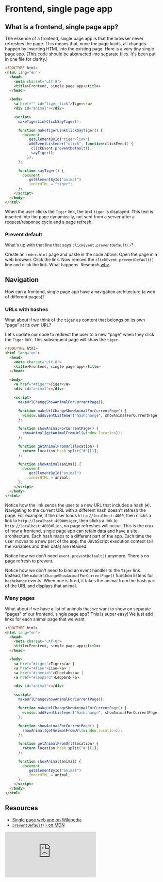 # Frontend, single page app

## What is a frontend, single page app?

The essence of a frontend, single page app is that the browser never refreshes the page.  This means that, once the page loads, all changes happen by inserting HTML into the existing page.  Here is a very tiny single page app.  (This code should be abstracted into separate files.  It's been put in one file for clarity.)

```html
<!DOCTYPE html>
<html lang="en">
  <head>
    <meta charset="utf-8">
    <title>Frontend, single page app</title>
  </head>

  <body>
    <a href="" id="tiger-link">Tiger</a>
    <div id="animal"></div>

    <script>
      makeTigerLinkClickSayTiger();

      function makeTigerLinkClickSayTiger() {
        document
          .getElementById("tiger-link")
          .addEventListener("click", function(clickEvent) {
            clickEvent.preventDefault();
            sayTiger();
          });
      };

      function sayTiger() {
        document
          .getElementById("animal")
          .innerHTML = "tiger";
      };
    </script>
  </body>
</html>
```

When the user clicks the `Tiger` link, the text `tiger` is displayed.  This text is inserted into the page dynamically, not sent from a server after a request/response cycle and a page refresh.

### Prevent default

What's up with that line that says `clickEvent.preventDefault()`?

Create an `index.html` page and paste in the code above.  Open the page in a web browser.  Click the link. Now remove the `clickEvent.preventDefault()` line and click the link.  What happens.  Research [why](https://developer.mozilla.org/en/docs/Web/API/Event/preventDefault).

## Navigation

How can a frontend, single page app have a navigation architecture (a web of different pages)?

### URLs with hashes

What about if we think of the `tiger` as content that belongs on its own "page" at its own URL?

Let's update our code to redirect the user to a new "page" when they click the `Tiger` link.  This subsequent page will show the `tiger`.

```html
<!DOCTYPE html>
<html lang="en">
  <head>
    <meta charset="utf-8">
    <title>Frontend, single page app</title>
  </head>

  <body>
    <a href="#tiger">Tiger</a>
    <div id="animal"></div>

    <script>
      makeUrlChangeShowAnimalForCurrentPage();

      function makeUrlChangeShowAnimalForCurrentPage() {
        window.addEventListener("hashchange", showAnimalForCurrentPage);
      };

      function showAnimalForCurrentPage() {
        showAnimal(getAnimalFromUrl(window.location));
      };

      function getAnimalFromUrl(location) {
        return location.hash.split("#")[1];
      };

      function showAnimal(animal) {
        document
          .getElementById("animal")
          .innerHTML = animal;
      };
    </script>
  </body>
</html>
```

Notice how the link sends the user to a new URL that includes a hash (`#`).  Navigating to the current URL with a different hash doesn't refresh the page.  For example, if the user loads `http://localhost:4000`, then clicks a link to `http://localhost:4000#tiger`, then clicks a link to `http://localhost:4000#lion`, no page refreshes will occur.  This is the crux of how a frontend, single page app can retain data and have a site architecture.  Each hash maps to a different part of the app.  Each time the user moves to a new part of the app, the JavaScript execution context (all the variables and their data) are retained.

Notice how we don't need `event.preventDefault()` anymore.  There's no page refresh to prevent.

Notice how we don't need to bind an event handler to the `Tiger` link.  Instead, the `makeUrlChangeShowAnimalForCurrentPage()` function listens for `hashchange` events.  When one is fired, it takes the animal from the hash part of the URL and displays that animal.

### Many pages

What about if we have a list of animals that we want to show on separate "pages" of our frontend, single page app? This is super easy! We just add links for each animal page that we want.

```html
<!DOCTYPE html>
<html lang="en">
  <head>
    <meta charset="utf-8">
    <title>Frontend, single page app</title>
  </head>

  <body>
    <a href="#tiger">Tiger</a> |
    <a href="#lion">Lion</a> |
    <a href="#cheetah">Cheetah</a> |
    <a href="#leopard">Leopard</a>

    <div id="animal"></div>

    <script>
      makeUrlChangeShowAnimalForCurrentPage();

      function makeUrlChangeShowAnimalForCurrentPage() {
        window.addEventListener("hashchange", showAnimalForCurrentPage);
      };

      function showAnimalForCurrentPage() {
        showAnimal(getAnimalFromUrl(window.location));
      };

      function getAnimalFromUrl(location) {
        return location.hash.split("#")[1];
      };

      function showAnimal(animal) {
        document
          .getElementById("animal")
          .innerHTML = animal;
      };
    </script>
  </body>
</html>
```

## Resources

* [Single page web app on Wikipedia](https://en.wikipedia.org/wiki/Single-page_application)
* [`preventDefault()` on MDN](https://developer.mozilla.org/en/docs/Web/API/Event/preventDefault)


![Tracking pixel](https://githubanalytics.herokuapp.com/course/pills/frontend_single_page_app.md)
